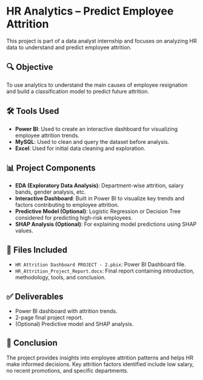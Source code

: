 # HR Analytics – Predict Employee Attrition

This project is part of a data analyst internship and focuses on analyzing HR data to understand and predict employee attrition.

## 🔍 Objective
To use analytics to understand the main causes of employee resignation and build a classification model to predict future attrition.

## 🛠️ Tools Used
- **Power BI**: Used to create an interactive dashboard for visualizing employee attrition trends.
- **MySQL**: Used to clean and query the dataset before analysis.
- **Excel**: Used for initial data cleaning and exploration.

## 📊 Project Components
- **EDA (Exploratory Data Analysis)**: Department-wise attrition, salary bands, gender analysis, etc.
- **Interactive Dashboard**: Built in Power BI to visualize key trends and factors contributing to employee attrition.
- **Predictive Model (Optional)**: Logistic Regression or Decision Tree considered for predicting high-risk employees.
- **SHAP Analysis (Optional)**: For explaining model predictions using SHAP values.

## 📁 Files Included
- `HR Attrition Dashboard PROJECT - 2.pbix`: Power BI Dashboard file.
- `HR_Attrition_Project_Report.docx`: Final report containing introduction, methodology, tools, and conclusion.

## ✅ Deliverables
- Power BI dashboard with attrition trends.
- 2-page final project report.
- (Optional) Predictive model and SHAP analysis.

## 📌 Conclusion
The project provides insights into employee attrition patterns and helps HR make informed decisions. Key attrition factors identified include low salary, no recent promotions, and specific departments.
